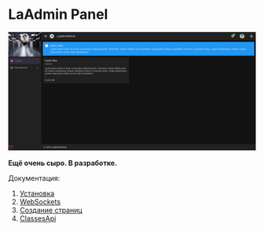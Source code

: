 # LaAdmin Panel

![dashboard](docs/screenshot.png "dashboard")

**Ещё очень сыро. В разработке.**

Документация:

1. [Установка](docs/Install.md)
2. [WebSockets](docs/WebSockets.md)
3. [Создание страниц](docs/Pages.md)
4. [ClassesApi](docs/Classes.md)
